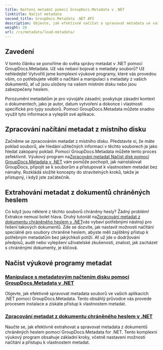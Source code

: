 ```yaml
---
title: Načtení metadat pomocí GroupDocs.Metadata v .NET
linktitle: Načíst metadata
second_title: GroupDocs.Metadata .NET API
description: Objevte, jak efektivně načítat a spravovat metadata ve vašich aplikacích .NET pomocí GroupDocs.Metadata.
weight: 20
url: /cs/metadata/load-metadata/
---
```

## Zavedení

V tomto článku se ponoříme do světa správy metadat v .NET pomocí GroupDocs.Metadata. Už vás nebaví bojovat s metadaty souborů? Už nehledejte! Vytvořili jsme komplexní výukové programy, které vás provedou vším, co potřebujete vědět o načítání a manipulaci s metadaty z vašich dokumentů, ať už jsou uloženy na vašem místním disku nebo jsou zabezpečeny heslem. 

Porozumění metadatům je pro vývojáře zásadní; poskytuje zásadní kontext o dokumentech, jako je autor, datum vytvoření a dokonce i vlastnosti specifické pro typy souborů. Pomocí GroupDocs.Metadata můžete snadno využít tyto informace a vylepšit své aplikace.

## Zpracování načítání metadat z místního disku
Začněme se zpracováním metadat z místního disku. Představte si, že máte poklad souborů, ale hledání užitečných informací v těchto souborech je jako hledat zakopaný poklad. Pomocí GroupDocs.Metadata můžete tento proces zefektivnit. Výukový program na[Zpracování metadat Načíst disk pomocí GroupDocs.Metadata v .NET](./handling-metadata-local-disk/) vám pomůže pochopit, jak nainstalovat GroupDocs, připojit se k souborům a přistupovat k vlastnostem metadat bez námahy. Rozkládá složité koncepty do stravitelných kroků, takže je přístupný, i když jste začátečník.

## Extrahování metadat z dokumentů chráněných heslem
 Co když jsou některé z těchto souborů chráněny hesly? Žádný problém! Extrakce nemusí bolet hlava. Druhý tutoriál na[Zpracování metadat z dokumentu chráněného heslem v .NET](./handling-metadata-from-password-protected-document/)vás vybaví potřebnými nástroji pro řešení takových dokumentů. Zde se dozvíte, jak nastavit možnosti načítání speciálně pro soubory chráněné heslem, abyste měli zajištěný přístup k potřebným metadatům bez jakýchkoli potíží. Ať už jde o dodržování předpisů, audit nebo vylepšení uživatelské zkušenosti, znalost, jak zacházet s chráněnými dokumenty, je klíčová.

## Načíst výukové programy metadat
### [Manipulace s metadatovým načtením disku pomocí GroupDocs.Metadata v .NET](./handling-metadata-local-disk/)
Objevte, jak efektivně spravovat metadata souborů ve vašich aplikacích .NET pomocí GroupDocs.Metadata. Tento obsáhlý průvodce vás provede procesem instalace a získáte přístup k vlastnostem metadat.
### [Zpracování metadat z dokumentu chráněného heslem v .NET](./handling-metadata-from-password-protected-document/)
Naučte se, jak efektivně extrahovat a spravovat metadata z dokumentů chráněných heslem pomocí GroupDocs.Metadata for .NET. Tento komplexní výukový program obsahuje základní kroky, včetně nastavení možností načítání a přístupu k vlastnostem metadat.